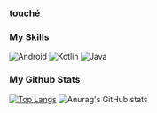### touché

### My Skills
![Android](https://img.shields.io/badge/Android-3DDC84?style=for-the-badge&logo=android&logoColor=white)
![Kotlin](https://img.shields.io/badge/Kotlin-0095D5?&style=for-the-badge&logo=kotlin&logoColor=white)
![Java](https://img.shields.io/badge/Java-ED8B00?style=for-the-badge&logo=java&logoColor=white)


### My Github Stats
[![Top Langs](https://github-readme-stats.vercel.app/api/top-langs/?username=Bimabagaskhoro&layout=compact&theme=dark&show_icons=true)](https://github.com/Bimabagaskhoro/github-readme-stats)
![Anurag's GitHub stats](https://github-readme-stats.vercel.app/api?username=Bimabagaskhoro&count_private=true&theme=dark&show_icons=true)
